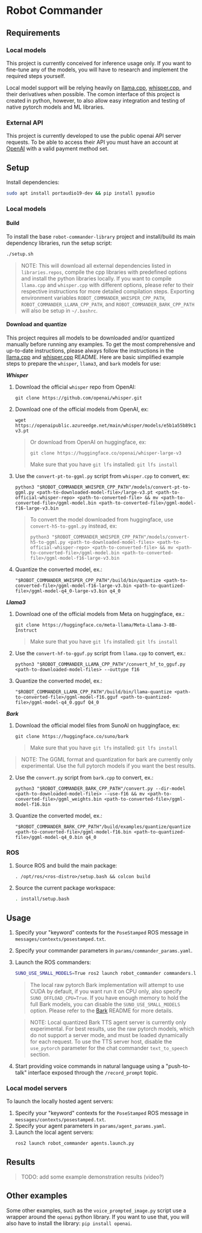 # Robot Commander

## Requirements

### Local models

This project is currently conceived for inference usage only. If you want to fine-tune any of the models, you will have to research and implement the required steps yourself.

Local model support will be relying heavily on [llama.cpp](https://github.com/ggerganov/llama.cpp), [whisper.cpp](https://github.com/ggerganov/whisper.cpp), and their derivatives when possible. The comon interface of this project is created in python, however, to also allow easy integration and testing of native pytorch models and ML libraries.

### External API

This project is currently developed to use the public openai API server requests. To be able to access their API you must have an account at [OpenAI](https://openai.com) with a valid payment method set.

## Setup

Install dependencies:
```bash
sudo apt install portaudio19-dev && pip install pyaudio
```

### Local models

#### Build

To install the base `robot-commander-library` project and install/build its main dependency libraries, run the setup script:
```bash
./setup.sh
```
>NOTE: This will download all external dependencies listed in `libraries.repos`, compile the cpp libraries with predefined options and install the python libraries locally. If you want to compile `llama.cpp` and `whisper.cpp` with different options, please refer to their respective instructions for more detailed compilation steps. Exporting environment variables `ROBOT_COMMANDER_WHISPER_CPP_PATH`, `ROBOT_COMMANDER_LLAMA_CPP_PATH`, and `ROBOT_COMMANDER_BARK_CPP_PATH` will also be setup in `~/.bashrc`.

#### Download and quantize

This project requires all models to be downloaded and/or quantized manually before running any examples. To get the most comprehensive and up-to-date instructions, please always follow the instructions in the [llama.cpp](https://github.com/ggerganov/llama.cpp?tab=readme-ov-file#prepare-and-quantize) and [whisper.cpp](https://github.com/ggerganov/whisper.cpp/tree/master/models#whisper-model-files-in-custom-ggml-format) README. Here are basic simplified example steps to prepare the `whisper`, `llama3`, and `bark` models for use:

***Whisper***
1. Download the official `whisper` repo from OpenAI:
   ```
   git clone https://github.com/openai/whisper.git
   ```
2. Download one of the official models from OpenAI, ex:
   ```
   wget https://openaipublic.azureedge.net/main/whisper/models/e5b1a55b89c1367dacf97e3e19bfd829a01529dbfdeefa8caeb59b3f1b81dadb/large-v3.pt
   ```
   > Or download from OpenAI on huggingface, ex:
   > ```
   > git clone https://huggingface.co/openai/whisper-large-v3
   > ```
   > Make sure that you have `git lfs` installed: `git lfs install`
3. Use the `convert-pt-to-ggml.py` script from `whisper.cpp` to convert, ex:
   ```
   python3 "$ROBOT_COMMANDER_WHISPER_CPP_PATH"/models/convert-pt-to-ggml.py <path-to-downloaded-model-file>/large-v3.pt <path-to-official-whisper-repo> <path-to-converted-file> && mv <path-to-converted-file>/ggml-model.bin <path-to-converted-file>/ggml-model-f16-large-v3.bin
   ```
   > To convert the model downloaded from huggingface, use `convert-h5-to-ggml.py` instead, ex:
   > ```
   > python3 "$ROBOT_COMMANDER_WHISPER_CPP_PATH"/models/convert-h5-to-ggml.py <path-to-downloaded-model-files> <path-to-official-whisper-repo> <path-to-converted-file> && mv <path-to-converted-file>/ggml-model.bin <path-to-converted-file>/ggml-model-f16-large-v3.bin
   > ```
4. Quantize the converted model, ex.:
   ```
   "$ROBOT_COMMANDER_WHISPER_CPP_PATH"/build/bin/quantize <path-to-converted-file>/ggml-model-f16-large-v3.bin <path-to-quantized-file>/ggml-model-q4_0-large-v3.bin q4_0
   ```

 ***Llama3***
1. Download one of the official models from Meta on huggingface, ex.:
   ```
   git clone https://huggingface.co/meta-llama/Meta-Llama-3-8B-Instruct
   ```
   > Make sure that you have `git lfs` installed: `git lfs install`
2. Use the `convert-hf-to-gguf.py` script from `llama.cpp` to convert, ex.:
   ```
   python3 "$ROBOT_COMMANDER_LLAMA_CPP_PATH"/convert_hf_to_gguf.py <path-to-downloaded-model-files> --outtype f16
   ```
3. Quantize the converted model, ex.:
   ```
   "$ROBOT_COMMANDER_LLAMA_CPP_PATH"/build/bin/llama-quantize <path-to-converted-file>/ggml-model-f16.gguf <path-to-quantized-file>/ggml-model-q4_0.gguf Q4_0
   ```

***Bark***
1. Download the official model files from SunoAI on huggingface, ex:
   ```
   git clone https://huggingface.co/suno/bark
   ```
   > Make sure that you have `git lfs` installed: `git lfs install`
> NOTE: The GGML format and quantization for bark are currently only experimental. Use the full pytorch models if you want the best results.
2. Use the `convert.py` script from `bark.cpp` to convert, ex.:
   ```
   python3 "$ROBOT_COMMANDER_BARK_CPP_PATH"/convert.py --dir-model <path-to-downloaded-model-files> --use-f16 && mv <path-to-converted-file>/ggml_weights.bin <path-to-converted-file>/ggml-model-f16.bin
   ```
3. Quantize the converted model, ex.:
   ```
   "$ROBOT_COMMANDER_BARK_CPP_PATH"/build/examples/quantize/quantize <path-to-converted-file>/ggml-model-f16.bin <path-to-quantized-file>/ggml-model-q4_0.bin q4_0
   ```

### ROS

1. Source ROS and build the main package:
   ```
   . /opt/ros/<ros-distro>/setup.bash && colcon build
   ```
2. Source the current package workspace:
   ```bash
   . install/setup.bash
   ```

## Usage

1. Specify your "keyword" contexts for the `PoseStamped` ROS message in `messages/contexts/posestamped.txt`.
2. Specify your commander parameters in `params/commander_params.yaml`.
3. Launch the ROS commanders:
   ```bash
   SUNO_USE_SMALL_MODELS=True ros2 launch robot_commander commanders.launch.py
   ```
   > The local raw pytorch Bark implementation will attempt to use CUDA by default, if you want run it on CPU only, also specify `SUNO_OFFLOAD_CPU=True`. If you have enough memory to hold the full Bark models, you can disable the `SUNO_USE_SMALL_MODELS` option. Please refer to the [Bark](https://github.com/suno-ai/bark?tab=readme-ov-file#how-much-vram-do-i-need) README for more details.

   > NOTE: Local quantized Bark TTS agent server is currently only experimental. For best results, use the raw pytorch models, which do not support a server mode, and must be loaded dynamically for each request. To use the TTS server host, disable the `use_pytorch` parameter for the chat commander `text_to_speech` section.
4. Start providing voice commands in natural language using a "push-to-talk" interface exposed through the `/record_prompt` topic.

### Local model servers

To launch the locally hosted agent servers:
1. Specify your "keyword" contexts for the `PoseStamped` ROS message in `messages/contexts/posestamped.txt`.
2. Specify your agent parameters in `params/agent_params.yaml`.
3. Launch the local agent servers:
   ```bash
   ros2 launch robot_commander agents.launch.py
   ```

## Results

>TODO: add some example demonstration results (video?)

## Other examples

Some other examples, such as the `voice_prompted_image.py` script use a wrapper around the `openai` python library. If you want to use that, you will also have to install the library: `pip install openai`.
